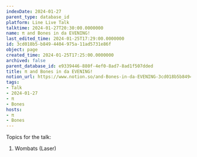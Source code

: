 ```yaml
---
indexDate: 2024-01-27
parent_type: database_id
platform: Line Live Talk
talktime: 2024-01-27T20:30:00.0000000
name: π and Bones in da EVENING!
last_edited_time: 2024-01-25T17:29:00.0000000
id: 3cd018b5-b849-4404-975a-11ad5731e86f
object: page
created_time: 2024-01-25T17:25:00.0000000
archived: false
parent_database_id: e9339446-880f-4ef0-8ad7-8ad1f507dded
title: π and Bones in da EVENING!
notion_url: https://www.notion.so/and-Bones-in-da-EVENING-3cd018b5b8494404975a11ad5731e86f
tags:
- Talk
- 2024-01-27
- π
- Bones
hosts:
- π
- Bones
---
```


Topics for the talk:
1. Wombats (Laser)

























